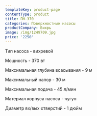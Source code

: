 ```yaml
---
templateKey: product-page
contentType: product
title: ПН-370
categories: Поверхностные насосы
productCompany: Вихрь
image: /img/1249709.jpg
price: '2250'
---
```

Тип насоса - вихревой

Мощность - 370 вт

Максимальная глубина всасывания - 9 м

Максимальный напор - 30 м

Максимальная подача - 45 л/мин

Материал корпуса насоса - чугун

Диаметр вх/вых отверстий - 1 дюйм
